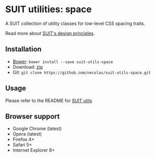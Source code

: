 # SUIT utilities: space

A SUIT collection of utility classes for low-level CSS spacing traits.

Read more about [SUIT's design principles](https://github.com/necolas/suit/).

## Installation

* [Bower](http://bower.io/): `bower install --save suit-utils-space`
* Download: [zip](https://github.com/necolas/suit-utils-space/zipball/master)
* Git: `git clone https://github.com/necolas/suit-utils-space.git`

## Usage

Please refer to the README for [SUIT utils](https://github.com/necolas/suit-utils/)

## Browser support

* Google Chrome (latest)
* Opera (latest)
* Firefox 4+
* Safari 5+
* Internet Explorer 8+
